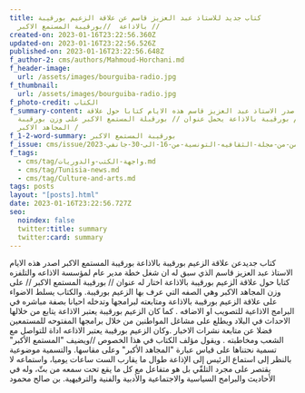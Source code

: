 ```yaml
---
title: كتاب جديد للاستاذ عبد العزيز قاسم عن علاقة الزعيم بورقيبة
  بالاذاعة  //بورقيبة المستمع الاكبر //
created-on: 2023-01-16T23:22:56.360Z
updated-on: 2023-01-16T23:22:56.526Z
published-on: 2023-01-16T23:22:56.648Z
f_author-2: cms/authors/Mahmoud-Horchani.md
f_header-image:
  url: /assets/images/bourguiba-radio.jpg
f_thumbnail:
  url: /assets/images/bourguiba-radio.jpg
f_photo-credit: الكتاب
f_summary-content: اصدر الاستاذ عبد العزيز قاسم هذه الايام كتابا حول علاقة
  الزعيم بورقيبة بالاذاعة يحمل عنوان // بورقبلة المستمع الاكبر على وزن بورقيبة
  المجاهد الاكبر /
f_1-2-word-summary: بورقيبة المستمع الاكبر
f_issue: cms/issue/العدد-الثامن-من-مجلة-الثقافيه-التونسية-من-16-الى-30-جانفي-2023.md
f_tags:
  - cms/tag/واجهة-الكتب-والدوريات.md
  - cms/tag/Tunisia-news.md
  - cms/tag/Culture-and-arts.md
tags: posts
layout: "[posts].html"
date: 2023-01-16T23:22:56.727Z
seo:
  noindex: false
  twitter:title: summary
  twitter:card: summary
---
```

كتاب جديدعن علاقة الزعيم بورقيبة بالاذاعة بورقيبة المستمع الاكبر اصدر هذه الايام الاستاذ عبد العزيز قاسم  الذي سبق له ان شغل خطة مدير عام لمؤسسة الاذاعه والتلفزه كتابا حول علاقة الزعيم بورقيبة بالاذاعة اختار له عنوان  // بورقيبة المستمع الاكبر // على وزن المجاهد الاكبر وهي الصفه التي عرف بها الزعيم بورقيبة. والكتاب يسلط الاضواء على علاقة الزعيم بورقيبة بالاذاعة ومتابعته لبرامجها وتدخله احيانا بصفة مباشره في البرامج الاذاعية للتصويب او الاضافه . كما كان الزعيم بورقيبة يعتبر الاذاعة يتابع من خلالها الاحداث في البلاد ويطلع على مشاغل المواطنين من خلال برامجها المفتوحه للمستمعين فضلا عن متابعة نشرات الاخبار .وكان الزعيم بورقيبة يعتبر الاذاعه اداة للتواصل مع الشعب ومخاطبته . ويقول مؤلف الكتاب في هذا الخصوص //ويضيف "المستمع الأكبر" تسمية نحتناها على قياس عبارة "المجاهد الأكبر" وعلى مقاسها. والتسمية موضوعية بالنظر إلى استماع الرئيس إلى الإذاعة طوال ما يقارب الست ساعات يوميا، واستماعه لا يقتصر على مجرد التلقّي بل هو متفاعل مع كل ما يقع تحت سمعه من بثّ، وله في الأحاديث والبرامج السياسية والاجتماعية والأدبية والفنية والترفيهية. بن صالح محمود